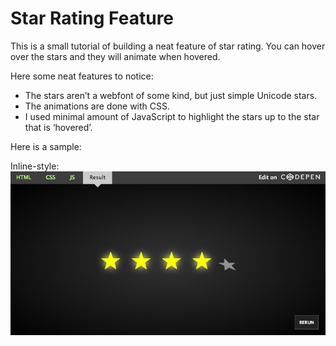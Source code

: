 # Star Rating Feature

This is a small tutorial of building a neat feature of star rating.
You can hover over the stars and they will animate when hovered.

Here some neat features to notice:

* The stars aren’t a webfont of some kind, but just simple Unicode stars.
* The animations are done with CSS.
* I used minimal amount of JavaScript to highlight the stars up to the star that is ‘hovered’.

Here is a sample:

Inline-style:
![alt text](https://github.com/jayceazua/starRatingFeature/blob/master/img/starRatingScreenShot.png "Screen Shot")
